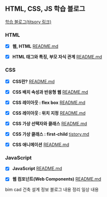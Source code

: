 ## HTML, CSS, JS 학습 블로그 


[학습 블로그(titsory 링크)](https://ohjungho.tistory.com/)

### HTML
- [x] **웹, HTML** [README.md](https://github.com/dhwjdgh1122/front-end/blob/main/html01/html-web.md)
- [x] **HTML 태그와 특징, 부모 자식 관계** [README.md](https://github.com/dhwjdgh1122/front-end/blob/main/html02/html-tag-features.md)


### CSS
- [x] **CSS란?** [README.md](https://github.com/dhwjdgh1122/front-end/blob/main/CSS07/CSS.md)
- [X] **CSS 배치 속성과 반응형 웹** [README.md](https://github.com/dhwjdgh1122/front-end/blob/main/CSS08/css8.1/CSS.md)
- [x] **CSS 레이아웃 : flex box** [README.md](https://github.com/dhwjdgh1122/front-end/blob/main/CSS08/css8.2/CSS.md)
- [x] **CSS 레이아웃 : 위치 지정** [README.md](https://github.com/dhwjdgh1122/front-end/blob/main/CSS08/css8.3/css.md)
- [x] **CSS 가상 선택자와 클래스** [README.md](https://github.com/dhwjdgh1122/front-end/blob/main/CSS08/css8.4/css.md)
- [x] **CSS 가상 클래스 : first-child** [tistory.md](https://ohjungho.tistory.com/20)  
- [x] **CSS 애니메이션** [README.md](https://github.com/dhwjdgh1122/front-end/blob/main/CSS08/css8.5/css.md)  


### JavaScript

- [x] **JavaScript** [README.md](https://github.com/dhwjdgh1122/front-end/blob/main/JavaScript/02.js/js.md) 
- [x] **웹 컴포넌트(Web Components)** [README.md](https://github.com/dhwjdgh1122/front-end/blob/main/JavaScript/01.js/js.md)


bim cad 건축 설계 정보 
블로그 내용 정리
일상 내용 